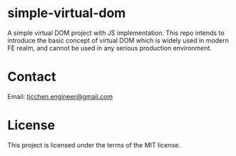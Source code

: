 # simple-virtual-dom
A simple virtual DOM project with JS implementation. This repo intends to introduce the basic concept of virtual DOM which is widely used in modern FE realm, and cannot be used in any serious production environment.

# Contact
Email: tjcchen.engineer@gmail.com

# License
This project is licensed under the terms of the MIT license.
